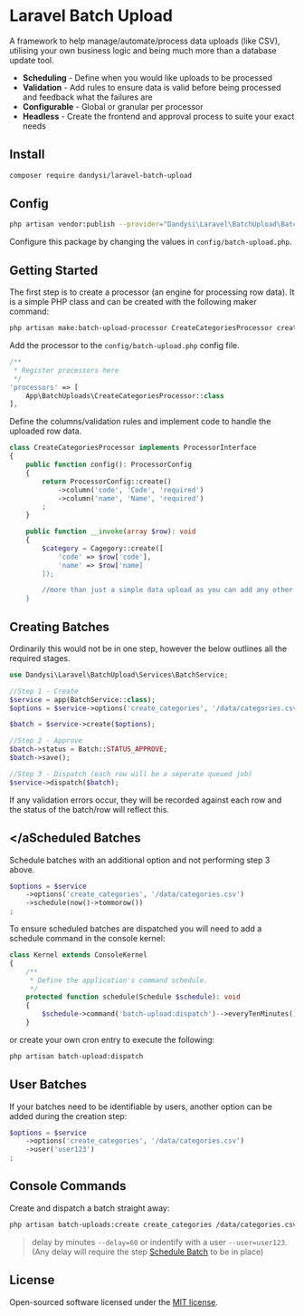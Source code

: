 # Laravel Batch Upload

A framework to help manage/automate/process data uploads (like CSV), utilising your own business logic and being much more than a database update tool.

* __Scheduling__ - Define when you would like uploads to be processed
* __Validation__ - Add rules to ensure data is valid before being processed and feedback what the failures are
* __Configurable__ - Global or granular per processor
* __Headless__ - Create the frontend and approval process to suite your exact needs

## Install

```bash
composer require dandysi/laravel-batch-upload
```

## Config

```bash
php artisan vendor:publish --provider="Dandysi\Laravel\BatchUpload\BatchUploadServiceProvider"
```

Configure this package by changing the values in `config/batch-upload.php`.

## Getting Started

The first step is to create a processor (an engine for processing row data). It is a simple PHP class and can be created with the following maker command:

```bash
php artisan make:batch-upload-processor CreateCategoriesProcessor create_categories
```
Add the processor to the `config/batch-upload.php` config file.

```php
/**
 * Register processors here
 */
'processors' => [
    App\BatchUploads\CreateCategoriesProcessor::class
],
```

Define the columns/validation rules and implement code to handle the uploaded row data.

```php
class CreateCategoriesProcessor implements ProcessorInterface
{
    public function config(): ProcessorConfig 
    {
        return ProcessorConfig::create()
            ->column('code', 'Code', 'required')
            ->column('name', 'Name', 'required')
        ;
    }

    public function __invoke(array $row): void
    {
        $category = Cagegory::create([
            'code' => $row['code'],
            'name' => $row['name]
        ]);

        //more than just a simple data upload as you can add any other business logic here
    }

```

## Creating Batches

Ordinarily this would not be in one step, however the below outlines all the required stages.

```php
use Dandysi\Laravel\BatchUpload\Services\BatchService;

//Step 1 - Create
$service = app(BatchService::class);
$options = $service->options('create_categories', '/data/categories.csv');

$batch = $service->create($options);

//Step 2 - Approve
$batch->status = Batch::STATUS_APPROVE;
$batch->save();

//Step 3 - Dispatch (each row will be a seperate queued job)
$service->dispatch($batch);

```
If any validation errors occur, they will be recorded against each row and the status of the batch/row will reflect this.

## <a id="scheduled-batches"></aScheduled Batches

Schedule batches with an additional option and not performing step 3 above.

```php
$options = $service
    ->options('create_categories', '/data/categories.csv')
    ->schedule(now()->tommorow())
;
```

To ensure scheduled batches are dispatched you will need to add a schedule command in the console kernel:

```php
class Kernel extends ConsoleKernel
{
    /**
     * Define the application's command schedule.
     */
    protected function schedule(Schedule $schedule): void
    {
        $schedule->command('batch-upload:dispatch')-->everyTenMinutes();
    }
```
or create your own cron entry to execute the following:

```bash
php artisan batch-upload:dispatch
```

## User Batches

If your batches need to be identifiable by users, another option can be added during the creation step:

```php
$options = $service
    ->options('create_categories', '/data/categories.csv')
    ->user('user123')
;
```

## Console Commands

Create and dispatch a batch straight away:

```bash
php artisan batch-uploads:create create_categories /data/categories.csv --force-dispatch
```
> delay by minutes `--delay=60` or indentify with a user `--user=user123`. (Any delay will require the step [Schedule Batch](schedule-batches) to be in place)

## License

Open-sourced software licensed under the [MIT license](LICENSE).